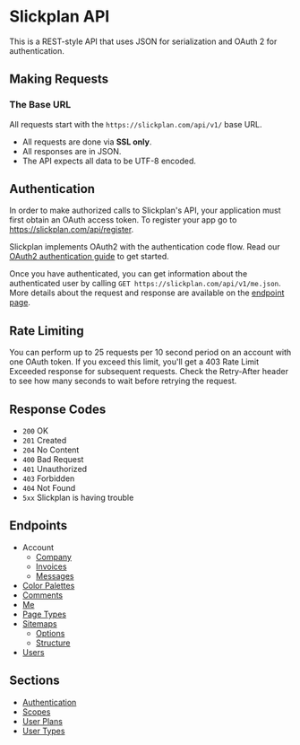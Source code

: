 # Slickplan API

This is a REST-style API that uses JSON for serialization and OAuth 2 for authentication.

## Making Requests

### The Base URL

All requests start with the `https://slickplan.com/api/v1/` base URL.

* All requests are done via **SSL only**.
* All responses are in JSON.
* The API expects all data to be UTF-8 encoded.

## Authentication

In order to make authorized calls to Slickplan's API, your application must first obtain an OAuth access token. To register your app go to https://slickplan.com/api/register.

Slickplan implements OAuth2 with the authentication code flow. Read our [OAuth2 authentication guide](./sections/authentication.md) to get started.

Once you have authenticated, you can get information about the authenticated user by calling `GET https://slickplan.com/api/v1/me.json`. More details about the request and response are available on the [endpoint page](./endpoints/me.md).

## Rate Limiting

You can perform up to 25 requests per 10 second period on an account with one OAuth token. If you exceed this limit, you'll get a 403 Rate Limit Exceeded response for subsequent requests. Check the Retry-After header to see how many seconds to wait before retrying the request.

## Response Codes

* `200` OK
* `201` Created
* `204` No Content
* `400` Bad Request
* `401` Unauthorized
* `403` Forbidden
* `404` Not Found
* `5xx` Slickplan is having trouble

## Endpoints

* Account
  * [Company](./endpoints/account/company.md)
  * [Invoices](./endpoints/account/invoices.md)
  * [Messages](./endpoints/account/messages.md)
* [Color Palettes](./endpoints/palettes.md)
* [Comments](./endpoints/comments.md)
* [Me](./endpoints/me.md)
* [Page Types](./endpoints/archetypes.md)
* [Sitemaps](./endpoints/sitemaps.md)
  * [Options](./endpoints/sitemaps/options.md)
  * [Structure](./endpoints/sitemaps/structure.md)
* [Users](./endpoints/users.md)

## Sections

* [Authentication](./sections/authentication.md)
* [Scopes](./sections/scopes.md)
* [User Plans](./endpoints/me.md#user-plans)
* [User Types](./endpoints/me.md#user-types)